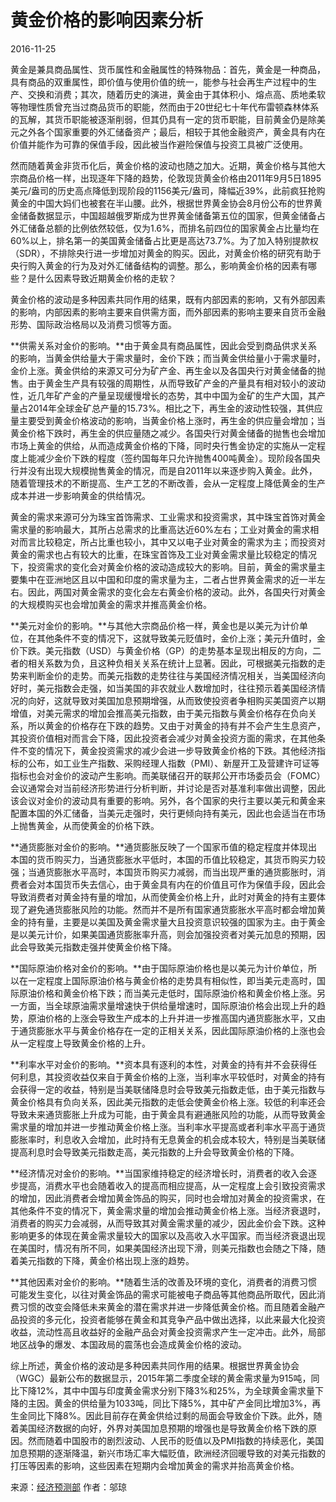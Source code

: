 # 黄金价格的影响因素分析

2016-11-25

黄金是兼具商品属性、货币属性和金融属性的特殊物品：首先，黄金是一种商品，具有商品的双重属性，即价值与使用价值的统一，能参与社会再生产过程中的生产、交换和消费；其次，随着历史的演进，黄金由于其体积小、熔点高、质地柔软等物理性质曾充当过商品货币的职能，然而由于20世纪七十年代布雷顿森林体系的瓦解，其货币职能被逐渐削弱，但其仍具有一定的货币职能，目前黄金仍是除美元之外各个国家重要的外汇储备资产；最后，相较于其他金融资产，黄金具有内在价值并能作为可靠的保值手段，因此被当作避险保值与投资工具被广泛使用。

然而随着黄金非货币化后，黄金价格的波动也随之加大。近期，黄金价格与其他大宗商品价格一样，出现逐年下降的趋势，伦敦现货黄金价格由2011年9月5日1895美元/盎司的历史高点降低到现阶段的1156美元/盎司，降幅近39%，此前疯狂抢购黄金的中国大妈们也被套在半山腰。此外，根据世界黄金协会8月份公布的世界黄金储备数据显示，中国超越俄罗斯成为世界黄金储备第五位的国家，但黄金储备占外汇储备总额的比例依然较低，仅为1.6%，而排名前四位的国家黄金占比量均在60%以上，排名第一的美国黄金储备占比更是高达73.7%。为了加入特别提款权（SDR），不排除央行进一步增加对黄金的购买。因此，对黄金价格的研究有助于央行购入黄金的行为及对外汇储备结构的调整。那么，影响黄金价格的因素有哪些？是什么因素导致近期黄金价格的走软？

黄金价格的波动是多种因素共同作用的结果，既有内部因素的影响，又有外部因素的影响，内部因素的影响主要来自供需方面，而外部因素的影响主要来自货币金融形势、国际政治格局以及消费习惯等方面。

**供需关系对金价的影响。**由于黄金具有商品属性，因此会受到商品供求关系的影响，当黄金供给量大于需求量时，金价下跌；而当黄金供给量小于需求量时，金价上涨。黄金供给的来源又可分为矿产金、再生金以及各国央行对黄金储备的抛售。由于黄金生产具有较强的周期性，从而导致矿产金的产量具有相对较小的波动性，近几年矿产金的产量呈现缓慢增长的态势，其中中国为金矿的生产大国，其产量占2014年全球金矿总产量的15.73%。相比之下，再生金的波动性较强，其供应量主要受到黄金价格波动的影响，当黄金价格上涨时，再生金的供应量会增加；当黄金价格下跌时，再生金的供应量随之减少。各国央行对黄金储备的抛售也会增加市场上黄金的供给，从而造成黄金价格的下降，同时央行售金协定的实施从一定程度上能减少金价下跌的程度（签约国每年只允许抛售400吨黄金）。现阶段各国央行并没有出现大规模抛售黄金的情况，而是自2011年以来逐步购入黄金。此外，随着管理技术的不断提高、生产工艺的不断改善，会从一定程度上降低黄金的生产成本并进一步影响黄金的供给情况。

黄金的需求来源可分为珠宝首饰需求、工业需求和投资需求，其中珠宝首饰对黄金需求量的影响最大，其所占总需求的比重高达近60%左右；工业对黄金的需求相对而言比较稳定，所占比重也较小，其中又以电子业对黄金的需求为主；而投资对黄金的需求也占有较大的比重，在珠宝首饰及工业对黄金需求量比较稳定的情况下，投资需求的变化会对黄金价格的波动造成较大的影响。目前，黄金的需求量主要集中在亚洲地区且以中国和印度的需求量为主，二者占世界黄金需求的近一半左右。因此，两国对黄金需求的变化会左右黄金价格的波动。此外，各国央行对黄金的大规模购买也会增加黄金的需求并推高黄金价格。

**美元对金价的影响。**与其他大宗商品价格一样，黄金也是以美元为计价单位，在其他条件不变的情况下，这就导致美元贬值时，金价上涨；美元升值时，金价下跌。美元指数（USD）与黄金价格（GP）的走势基本呈现出相反的方向，二者的相关系数为负，且这种负相关关系在统计上显著。因此，可根据美元指数的走势来判断金价的走势。而美元指数的走势往往与美国经济情况相关，当美国经济向好时，美元指数会走强，如当美国的非农就业人数增加时，往往预示着美国经济情况的向好，这就导致对美国加息预期增强，从而致使投资者争相购买美国资产以期增值，对美元需求的增加会推高美元指数，由于美元指数与黄金价格存在负向关系，所以黄金的价格存在下跌的趋势。又由于对黄金的持有并不会产生生息资产，其投资价值相对而言会下降，因此投资者会减少对黄金投资方面的需求，在其他条件不变的情况下，黄金投资需求的减少会进一步导致黄金价格的下跌。其他经济指标的公布，如工业生产指数、采购经理人指数（PMI）、新屋开工及营建许可证等指标也会对金价的波动产生影响。而美联储召开的联邦公开市场委员会（FOMC）会议通常会对当前经济形势进行分析判断，并讨论是否对基准利率做出调整，因此该会议对金价的波动具有重要的影响。另外，各个国家的央行主要以美元和黄金来配置本国的外汇储备，当美元走强时，央行更倾向持有美元，因此也会适当在市场上抛售黄金，从而使黄金的价格下跌。

**通货膨胀对金价的影响。**通货膨胀反映了一个国家币值的稳定程度并体现出本国的货币购买力，当通货膨胀水平低时，本国的币值比较稳定，其货币购买力较强；当通货膨胀水平高时，本国货币购买力减弱，而当出现严重的通货膨胀时，消费者会对本国货币失去信心，由于黄金具有内在的价值且可作为保值手段，因此会导致消费者对黄金持有量的增加，从而使黄金价格上升，此时对黄金的持有主要体现了避免通货膨胀风险的功能。然而并不是所有国家通货膨胀水平高时都会增加黄金的持有量，主要是以美国及黄金需求量大且投资意识较强的国家为主。由于黄金是以美元计价，如果美国通货膨胀率升高，则会加强投资者对美元加息的预期，因此会导致美元指数走强并使黄金价格下降。

**国际原油价格对金价的影响。**由于国际原油价格也是以美元为计价单位，所以在一定程度上国际原油价格与黄金价格的走势具有相似性，即当美元走高时，国际原油价格和黄金价格下跌；而当美元走低时，国际原油价格和黄金价格上涨。另一方面，当全球原油需求量增速快于供给量增速时，国际原油价格会出现上升的趋势，原油价格的上涨会导致生产成本的上升并进一步推高国内通货膨胀水平，又由于通货膨胀水平与黄金价格存在一定的正相关关系，因此国际原油价格的上涨也会从一定程度上导致黄金价格的上升。

**利率水平对金价的影响。**资本具有逐利的本性，对黄金的持有并不会获得任何利息，其投资收益仅来自于黄金价格的上涨，当利率水平较低时，对黄金的持有会获得一定的收益，特别是当美联储降息时会导致美元指数走低，由于美元指数与黄金价格具有负向关系，因此美元指数的走低会使黄金价格上涨。较低的利率还会导致未来通货膨胀上升成为可能，由于黄金具有避通胀风险的功能，从而导致黄金需求量的增加并进一步推动黄金价格上涨。当利率水平提高或者利率水平高于通货膨胀率时，利息收入会增加，此时持有无息黄金的机会成本较大，特别是当美联储提高利息时会导致美元指数走高，美元指数的上升会导致黄金价格的下降。

**经济情况对金价的影响。**当国家维持稳定的经济增长时，消费者的收入会逐步提高，消费水平也会随着收入的提高而相应提高，从一定程度上会引致投资需求的增加，因此消费者会增加黄金饰品的购买，同时也会增加对黄金的投资需求，在其他条件不变的情况下，黄金需求量的增加会推动黄金价格上涨。当经济衰退时，消费者的购买力会减弱，从而导致其对黄金需求量的减少，因此金价会下跌。这种影响更多的体现在黄金需求量较大的国家以及高收入水平国家。而当经济衰退出现在美国时，情况有所不同，如果美国经济出现下滑，则美元指数也会随之下降，随着美元指数的下降，黄金价格出现上涨的趋势。

**其他因素对金价的影响。**随着生活的改善及环境的变化，消费者的消费习惯可能发生变化，以往对黄金饰品的需求可能被电子商品等其他商品所取代，因此消费习惯的改变会降低未来黄金的潜在需求并进一步降低黄金价格。而且随着金融产品投资的多元化，投资者能够在黄金和其竞争产品中做出选择，以此来最大化投资收益，流动性高且收益好的金融产品会对黄金投资需求产生一定冲击。此外，局部地区战争的爆发、本国政局的震荡也会造成黄金价格的波动。

综上所述，黄金价格的波动是多种因素共同作用的结果。根据世界黄金协会（WGC）最新公布的数据显示，2015年第二季度全球的黄金需求量为915吨，同比下降12%，其中中国与印度黄金需求分别下降3%和25%，为全球黄金需求量下降的主因。黄金的供给量为1033吨，同比下降5%，其中矿产金同比增加3%，再生金同比下降8%。因此目前存在黄金供给过剩的局面会导致金价下跌。此外，随着美国经济数据的向好，外界对美国加息预期的增强也是导致黄金价格下跌的原因。然而随着中国股市的剧烈波动、人民币的贬值以及PMI指数的持续恶化，美国加息预期的逐渐降温，新兴市场汇率大幅贬值，欧洲经济回暖导致的对美元指数的打压等因素的影响，这些因素在短期内会增加黄金的需求并抬高黄金价格。

来源：[经济预测部](http://www.sic.gov.cn/News/459/7216.htm)   作者：邬琼   